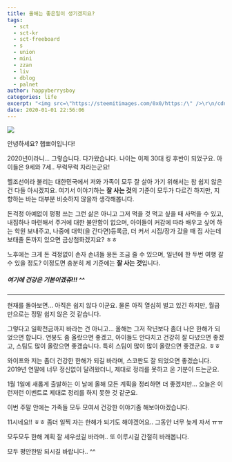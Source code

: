 ```yaml
---
title: 올해는 좋은일이 생기겠지요?
tags:
  - sct
  - sct-kr
  - sct-freeboard
  - s
  - union
  - mini
  - zzan
  - liv
  - dblog
  - palnet
author: happyberrysboy
categories: life
excerpt: "<img src=\"https://steemitimages.com/0x0/https:/\" />\r\n/cdn.steemitimages.com/DQmeVyCnkva2SjkjT5mk9XPo2BJzbK7szFE1pDqqAHrSBsC/WHALE_TITLE_COLORED_LOW.jpg)  안녕하세요? 햅뽀이입니다!  2020년이라니... 그렇습니다. 다가왔습니다. 나이는 이제 30대 킹 후반이 되었구요. 아이들은 9세와 7세.. 무럭무럭 자라는군요!   헬조선이라....."
date: 2020-01-01 22:56:06
---
```


![](https://steemitimages.com/0x0/https://cdn.steemitimages.com/DQmeVyCnkva2SjkjT5mk9XPo2BJzbK7szFE1pDqqAHrSBsC/WHALE_TITLE_COLORED_LOW.jpg)

안녕하세요? 햅뽀이입니다!

2020년이라니... 그렇습니다. 다가왔습니다. 나이는 이제 30대 킹 후반이 되었구요. 아이들은 9세와 7세.. 무럭무럭 자라는군요! 

헬조선이라 불리는 대한민국에서 저와 가족이 모두 잘 살아 가기 위해서는 참 쉽지 않은건 다들 아시겠지요. 여기서 이야기하는 **잘 사는 것**의 기준이 모두가 다르긴 하지만, 지향하는 바는 대부분 비슷하지 않을까 생각해봅니다. 

돈걱정 아예없이 펑펑 쓰는 그런 삶은 아니고 그저 먹을 것 먹고 싶을 때 사먹을 수 있고, 내집하나 마련해서 주거에 대한 불안함이 없으며, 아이들이 커감에 따라 배우고 싶어 하는 학원 보내주고, 나중에 대학(을 간다면)등록금, 더 커서 시집/장가 갔을 때 집 사는데 보태줄 돈까지 있으면 금상첨화겠지요? ㅎㅎ

노후에는 크게 돈 걱정없이 손자 손녀들 용돈 조금 줄 수 있으며, 일년에 한 두번 여행 갈 수 있을 정도? 이정도면 충분히 제 기준에는 **잘 사는 것**입니다.

##### 여기에 건강은 기본이겠쥬!!! ^^

___

현재를 돌아보면... 아직은 쉽지 않다 이군요. 물론 아직 열심히 벌고 있긴 하지만, 월급만으로는 정말 쉽지 않은 것 같습니다. 

그렇다고 일확천금까지 바라는 건 아니고... 올해는 그저 작년보다 좀더 나은 한해가 되었으면 합니다. 연봉도 좀 올랐으면 좋겠고,  아이들도 안다치고 건강히 잘 다녔으면 좋겠고, 스팀도 많이 올랐으면 좋겠습니다. 특히 스팀이 많이 많이 올랐으면 좋겠군요. ㅎㅎ

와이프와 저는 좀더 건강한 한해가 되길 바라며, 스코판도 잘 되었으면 좋겠습니다. 2019년 연말에 너무 정신없이 달려왔더니, 제대로 정리를 못하고 온 기분이 드는군요. 

1월 1일에 새롭게 출발하는 이 날에 올해 모든 계획을 정리하면 더 좋겠지만... 오늘은 이런저런 이벤트로 제대로 정리를 하지 못한 것 같군요.

이번 주말 안에는 가족들 모두 모여서 건강한 이야기좀 해보아야겠습니다.

11시네요!! ㅎㅎ 좀더 일찍 자는 한해가 되기도 해야겠어요.. 그동안 너무 늦게 자서 ㅠㅠ

모두모두 한해 계획 잘 세우셨길 바라며.. 또 이루시길 간절히 바래봅니다.

모두 평안한밤 되시길 바랍니다.. ^^